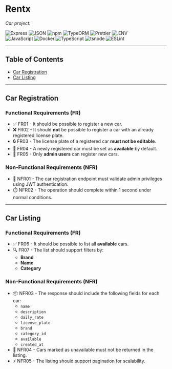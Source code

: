 <div id="top">

# Rentx

<em>Car project:</em>

<img src="https://img.shields.io/badge/Express-000000.svg?style=flat-square&logo=Express&logoColor=white" alt="Express">
<img src="https://img.shields.io/badge/JSON-000000.svg?style=flat-square&logo=JSON&logoColor=white" alt="JSON">
<img src="https://img.shields.io/badge/npm-CB3837.svg?style=flat-square&logo=npm&logoColor=white" alt="npm">
<img src="https://img.shields.io/badge/TypeORM-FE0803.svg?style=flat-square&logo=TypeORM&logoColor=white" alt="TypeORM">
<img src="https://img.shields.io/badge/Prettier-F7B93E.svg?style=flat-square&logo=Prettier&logoColor=black" alt="Prettier">
<img src="https://img.shields.io/badge/.ENV-ECD53F.svg?style=flat-square&logo=dotenv&logoColor=black" alt=".ENV">
<br>
<img src="https://img.shields.io/badge/JavaScript-F7DF1E.svg?style=flat-square&logo=JavaScript&logoColor=black" alt="JavaScript">
<img src="https://img.shields.io/badge/Docker-2496ED.svg?style=flat-square&logo=Docker&logoColor=white" alt="Docker">
<img src="https://img.shields.io/badge/TypeScript-3178C6.svg?style=flat-square&logo=TypeScript&logoColor=white" alt="TypeScript">
<img src="https://img.shields.io/badge/tsnode-3178C6.svg?style=flat-square&logo=ts-node&logoColor=white" alt="tsnode">
<img src="https://img.shields.io/badge/ESLint-4B32C3.svg?style=flat-square&logo=ESLint&logoColor=white" alt="ESLint">

<br clear="left"/>

---

## Table of Contents

- [Car Registration](#car-registration)
- [Car Listing](#car-listing)

---

## Car Registration

### Functional Requirements (FR)

- ✅ FR01 - It should be possible to register a new car.
- ❌ FR02 - It should **not** be possible to register a car with an already registered license plate.
- 🔒 FR03 - The license plate of a registered car **must not be editable**.
- 🚗 FR04 - A newly registered car must be set as **available** by default.
- 👤 FR05 - Only **admin users** can register new cars.

### Non-Functional Requirements (NFR)

- 🔐 NFR01 - The car registration endpoint must validate admin privileges using JWT authentication.
- ⏱️ NFR02 - The operation should complete within 1 second under normal conditions.

---

## Car Listing

### Functional Requirements (FR)

- ✅ FR06 - It should be possible to list all **available** cars.
- 🔍 FR07 - The list should support filters by:
  - **Brand**
  - **Name**
  - **Category**

### Non-Functional Requirements (NFR)

- 📦 NFR03 - The response should include the following fields for each car:
  - `name`
  - `description`
  - `daily_rate`
  - `license_plate`
  - `brand`
  - `category_id`
  - `available`
  - `created_at`
- 🚫 NFR04 - Cars marked as unavailable must not be returned in the listing.
- ⚡ NFR05 - The listing should support pagination for scalability.
